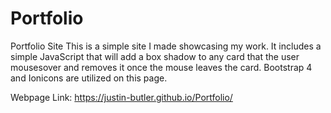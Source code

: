# Portfolio
Portfolio Site
This is a simple site I made showcasing my work. It includes a simple JavaScript that will add a box shadow to any card that the user mousesover and removes it once the mouse leaves the card. Bootstrap 4 and Ionicons are utilized on this page.

Webpage Link: https://justin-butler.github.io/Portfolio/
